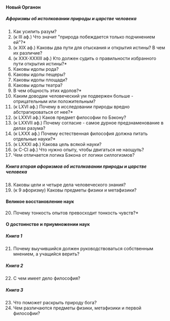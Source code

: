 #### Новый Органон
##### Афоризмы об истолковании природы и царстве человека
1. Как усилить разум?
2. (к III аф.) Что значит "природа побеждается только подчинением ей"?* 
3. (к XIX аф.) Каковы два пути для отыскания и открытия истины? В чем их различие?
4. (к XXX-XXXIII аф.) Кто должен судить о правильности избранного пути открытия истины?*
5. Каковы идолы рода?
6. Каковы идолы пещеры?
7. Каковы идолы площади?
8. Каковы идолы театра?
9. В чем общность этих идолов?*
10. Каким доводам человеческий ум подвержен больше - отрицательным или положительным?
11. (к LXVI аф.) Почему в исследовании природы вредно абстрагироваться от нее?*
12. (к LXXVI аф.) Каков предмет философии по Бэкону?
13. (к LXXVII аф.) Почему согласие - самое дурное предзнаменование в делах разума?
14. (к LXXX аф.) Почему естественная философия должна питать отдельные науки?*
15. (к LXXXI аф.) Какова цель всякой науки?
16. (к С-CI аф.) Что нужно опыту, чтобы двигаться не наощупь?
17. Чем отличается логика Бэкона от логики силлогизмов?
##### Книга вторая афоризмов об истолковании природы и царстве человека
18. Каковы цели и четыре дела человеческого знания?
19. (к 9 афоризму) Каковы предметы физики и метафизики?
#### Великое восстановление наук
20. Почему тонкость опытов превосходит тонкость чувств?*
#### О достоинстве и приумножении наук
##### Книга 1
21. Почему выучившийся должен руководствоваться собственным мнением, а учащийся верить?
##### Книга 2
22. С чем имеет дело философия?
##### Книга 3
23. Что поможет раскрыть природу бога?
24. Чем различаются предметы физики, метафизики и первой философии?